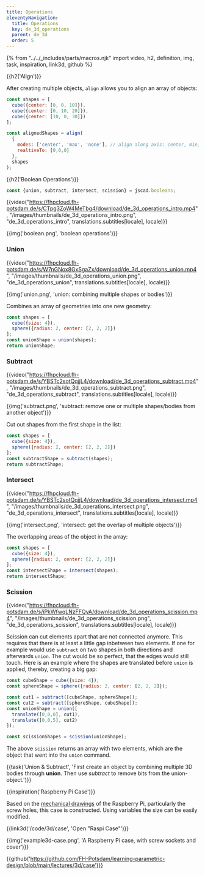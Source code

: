```yaml
---
title: Operations
eleventyNavigation:
  title: Operations
  key: de_3d_operations
  parent: de_3d
  order: 5
---
```


{% from "../../_includes/parts/macros.njk" import video, h2, definition, img, task, inspiration, link3d, github %}

{{h2('Align')}}

After creating multiple objects, `align` allows you to align an array of objects:

```js
const shapes = [
  cube({center: [0, 0, 10]}),
  cube({center: [0, 10, 20]}),
  cube({center: [10, 0, 30]})
];

const alignedShapes = align(
  {
    modes: ['center', 'max', 'none'], // align along axis: center, min, max, none
    realtiveTo: [0,0,0]
  },
  shapes
);
```

{{h2('Boolean Operations')}}

```js
const {union, subtract, intersect, scission} = jscad.booleans;
```
{{video("https://fhpcloud.fh-potsdam.de/s/CTpg3ZoW4MeTbg4/download/de_3d_operations_intro.mp4", "/images/thumbnails/de_3d_operations_intro.png", "de_3d_operations_intro", translations.subtitles[locale], locale)}}
<!--
de: https://fhpcloud.fh-potsdam.de/s/H6pxGHAK3L2toz8
en: https://fhpcloud.fh-potsdam.de/s/CTpg3ZoW4MeTbg4
-->

{{img('boolean.png', 'boolean operations')}}

### Union

{{video("https://fhpcloud.fh-potsdam.de/s/W7nGNox8GxSgaZx/download/de_3d_operations_union.mp4", "/images/thumbnails/de_3d_operations_union.png", "de_3d_operations_union", translations.subtitles[locale], locale)}}
<!--
de: https://fhpcloud.fh-potsdam.de/s/Qx4nJMdWEMZJcLH
en: https://fhpcloud.fh-potsdam.de/s/W7nGNox8GxSgaZx
-->

{{img('union.png', 'union: combining multiple shapes or bodies')}}

Combines an array of geometries into one new geometry:

```js
const shapes = [
  cube({size: 4}),
  sphere({radius: 2, center: [2, 2, 2]})
];
const unionShape = union(shapes);
return unionShape;
```

### Subtract

{{video("https://fhpcloud.fh-potsdam.de/s/YBSTc2sotQqjjL4/download/de_3d_operations_subtract.mp4", "/images/thumbnails/de_3d_operations_subtract.png", "de_3d_operations_subtract", translations.subtitles[locale], locale)}}
<!--
de: https://fhpcloud.fh-potsdam.de/s/tNptWrS8MsR8Wgc
en: https://fhpcloud.fh-potsdam.de/s/YBSTc2sotQqjjL4
-->

{{img('subtract.png', 'subtract: remove one or multiple shapes/bodies from another object')}}

Cut out shapes from the first shape in the list:

```js
const shapes = [
  cube({size: 4}),
  sphere({radius: 2, center: [2, 2, 2]})
];
const subtractShape = subtract(shapes);
return subtractShape;
```

### Intersect

{{video("https://fhpcloud.fh-potsdam.de/s/YBSTc2sotQqjjL4/download/de_3d_operations_intersect.mp4", "/images/thumbnails/de_3d_operations_intersect.png", "de_3d_operations_intersect", translations.subtitles[locale], locale)}}
<!--
de: https://fhpcloud.fh-potsdam.de/s/AbTmmBszxJebZSf
en: https://fhpcloud.fh-potsdam.de/s/aagrSLH7RxbPQnD
-->

{{img('intersect.png', 'intersect: get the overlap of multiple objects')}}

The overlapping areas of the object in the array:

```js
const shapes = [
  cube({size: 4}),
  sphere({radius: 2, center: [2, 2, 2]})
];
const intersectShape = intersect(shapes);
return intersectShape;
```

### Scission

{{video("https://fhpcloud.fh-potsdam.de/s/iPkWfwqLNzFFQyA/download/de_3d_operations_scission.mp4", "/images/thumbnails/de_3d_operations_scission.png", "de_3d_operations_scission", translations.subtitles[locale], locale)}}

<!--
de: https://fhpcloud.fh-potsdam.de/s/YsaMsWnaqQYDfQr
en: https://fhpcloud.fh-potsdam.de/s/iPkWfwqLNzFFQyA
-->

Scission can cut elements apart that are not connected anymore. This requires that there is at least a little gap inbetween two elements. If one for example would use `subtract` on two shapes in both directions and afterwards `union`. The cut would be so perfect, that the edges would still touch. Here is an example where the shapes are translated before `union` is applied, thereby, creating a big gap:

```js
const cubeShape = cube({size: 4});
const sphereShape = sphere({radius: 2, center: [2, 2, 2]});

const cut1 = subtract([cubeShape, sphereShape]);
const cut2 = subtract([sphereShape, cubeShape]);
const unionShape = union([
  translate([0,0,0], cut1),
  translate([0,0,5], cut2)
]);

const scissionShapes = scission(unionShape);
```

The above `scission` returns an array with two elements, which are the object that went into the `union` command.

{{task('Union & Subtract', 'First create an object by combining multiple 3D bodies through **union**. Then use *subtract* to remove bits from the union-object.')}}

{{inspiration('Raspberry Pi Case')}}

Based on the [mechanical drawings](https://www.raspberrypi.com/documentation/computers/raspberry-pi.html) of the Raspberry Pi, particularly the screw holes, this case is constructed. Using variables the size can be easily modified.

{{link3d('/code/3d/case', 'Open "Raspi Case"')}}

{{img('example3d-case.png', 'A Raspberry Pi case, with screw sockets and cover')}}

{{github('https://github.com/FH-Potsdam/learning-parametric-design/blob/main/lectures/3d/case')}}